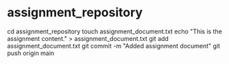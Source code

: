 # assignment_repository
cd assignment_repository
touch assignment_document.txt
echo "This is the assignment content." > assignment_document.txt
git add assignment_document.txt
git commit -m "Added assignment document"
git push origin main
